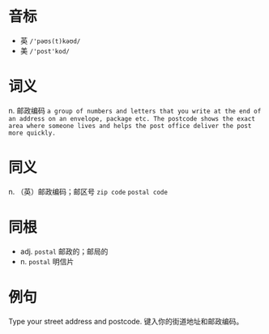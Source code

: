 # 音标

- 英 `/'pəʊs(t)kəʊd/`
- 美 `/'post'kod/`

# 词义

n. 邮政编码
`a group of numbers and letters that you write at the end of an address on an envelope, package etc. The postcode shows the exact area where someone lives and helps the post office deliver the post more quickly.`

# 同义

n. （英）邮政编码；邮区号
`zip code` `postal code`

# 同根

- adj. `postal` 邮政的；邮局的
- n. `postal` 明信片

# 例句

Type your street address and postcode.
键入你的街道地址和邮政编码。


